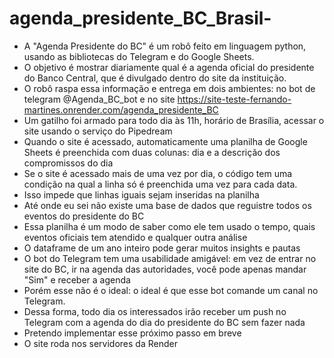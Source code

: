 # agenda_presidente_BC_Brasil-
- A "Agenda Presidente do BC" é um robô feito em linguagem python, usando as bibliotecas do Telegram e do Google Sheets. 
- O objetivo é mostrar diariamente qual é a agenda oficial do presidente do Banco Central, que é divulgado dentro do site da instituição. 
- O robô raspa essa informação e entrega em dois ambientes: no bot de telegram @Agenda_BC_bot e no site https://site-teste-fernando-martines.onrender.com/agenda_presidente_BC
- Um gatilho foi armado para todo dia às 11h, horário de Brasília, acessar o site usando o serviço do Pipedream
- Quando o site é acessado, automaticamente uma planilha de Google Sheets é preenchida com duas colunas: dia e a descrição dos compromissos do dia
- Se o site é acessado mais de uma vez por dia, o código tem uma condição na qual a linha só é preenchida uma vez para cada data. 
- Isso impede que linhas iguais sejam inseridas na planilha
- Até onde eu sei não existe uma base de dados que reguistre todos os eventos do presidente do BC
- Essa planilha é um modo de saber como ele tem usado o tempo, quais eventos oficiais tem atendido e qualquer outra análise
- O dataframe de um ano inteiro pode gerar muitos insights e pautas
- O bot do Telegram tem uma usabilidade amigável: em vez de entrar no site do BC, ir na agenda das autoridades, você pode apenas mandar "Sim" e receber a agenda
- Porém esse não é o ideal: o ideal é que esse bot comande um canal no Telegram. 
- Dessa forma, todo dia os interessados irão receber um push no Telegram com a agenda do dia do presidente do BC sem fazer nada
- Pretendo implementar esse próximo passo em breve 
- O site roda nos servidores da Render

